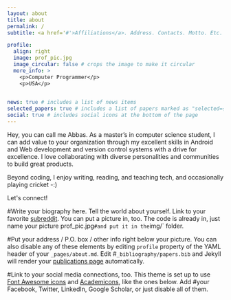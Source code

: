 ```yaml
---
layout: about
title: about
permalink: /
subtitle: <a href='#'>Affiliations</a>. Address. Contacts. Motto. Etc.

profile:
  align: right
  image: prof_pic.jpg
  image_circular: false # crops the image to make it circular
  more_info: >
    <p>Computer Programmer</p>
    <p>USA</p>
  

news: true # includes a list of news items
selected_papers: true # includes a list of papers marked as "selected={true}"
social: true # includes social icons at the bottom of the page
---
```



Hey, you can call me Abbas. As a master’s in computer science student, I can add value to your organization through my excellent skills in Android and Web development and version control systems with a drive for excellence. 
I love collaborating with diverse personalities and communities to build great products. 

Beyond coding, I enjoy writing, reading, and teaching tech, and occasionally playing cricket -:)

Let's connect!

#Write your biography here. Tell the world about yourself. Link to your favorite [subreddit](http://reddit.com). You can put a picture in, too. The code is already in, just name your picture prof_pic.jpg` #and put it in the `img/` folder.

#Put your address / P.O. box / other info right below your picture. You can also disable any of these elements by editing `profile` property of the YAML header of your `_pages/about.md`. Edit #`_bibliography/papers.bib` and Jekyll will render your [publications page](/al-folio/publications/) automatically.

#Link to your social media connections, too. This theme is set up to use [Font Awesome icons](https://fontawesome.com/) and [Academicons](https://jpswalsh.github.io/academicons/), like the ones below. Add #your Facebook, Twitter, LinkedIn, Google Scholar, or just disable all of them.
